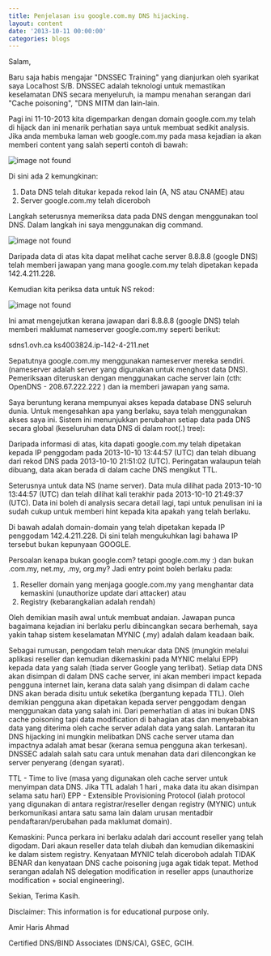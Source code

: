 ```yaml
---
title: Penjelasan isu google.com.my DNS hijacking.
layout: content
date: '2013-10-11 00:00:00'
categories: blogs
---
```


Salam,

Baru saja habis mengajar "DNSSEC Training" yang dianjurkan oleh syarikat saya Localhost S/B. DNSSEC adalah teknologi untuk memastikan keselamatan DNS secara menyeluruh, ia mampu menahan serangan dari "Cache poisoning", "DNS MITM dan lain-lain. 

Pagi ini 11-10-2013 kita digemparkan dengan domain google.com.my telah di hijack dan ini menarik perhatian saya untuk membuat sedikit analysis. Jika anda membuka laman web google.com.my pada masa kejadian ia akan memberi content yang salah seperti contoh di bawah:

 <img src="" alt="image not found"/>


Di sini ada 2 kemungkinan:

1. Data DNS telah ditukar kepada rekod lain (A, NS atau CNAME)  atau
2. Server google.com.my telah diceroboh

Langkah seterusnya memeriksa data pada DNS dengan menggunakan tool DNS. Dalam langkah ini saya menggunakan dig command.

 <img src="" alt="image not found"/>
 
Daripada data di atas kita dapat melihat cache server 8.8.8.8 (google DNS) telah memberi jawapan yang mana google.com.my telah dipetakan kepada 142.4.211.228. 

Kemudian kita periksa data untuk NS rekod:

 <img src="" alt="image not found"/> 

Ini amat mengejutkan kerana jawapan dari 8.8.8.8 (google DNS) telah memberi maklumat nameserver google.com.my seperti berikut:

sdns1.ovh.ca
ks4003824.ip-142-4-211.net

Sepatutnya google.com.my menggunakan nameserver mereka sendiri. (nameserver adalah server yang digunakan untuk menghost data DNS). Pemeriksaan diteruskan dengan menggunakan cache server lain (cth: OpenDNS - 208.67.222.222 ) dan ia memberi jawapan yang sama. 

Saya beruntung kerana mempunyai akses kepada database DNS seluruh dunia. Untuk mengesahkan apa yang berlaku, saya telah menggunakan akses saya ini. Sistem ini menunjukkan perubahan setiap data pada DNS secara global (keseluruhan data DNS di dalam root(.) tree):

 

Daripada informasi di atas, kita dapati google.com.my telah dipetakan kepada IP penggodam pada 2013-10-10 13:44:57 (UTC) dan telah dibuang dari rekod DNS pada 2013-10-10 21:51:02 (UTC). Peringatan walaupun telah dibuang, data akan berada di dalam cache DNS mengikut TTL.

 
Seterusnya untuk data NS (name server). Data mula dilihat pada 2013-10-10 13:44:57 (UTC) dan telah dilihat kali terakhir pada 2013-10-10 21:49:37 (UTC). Data ini boleh di analysis secara detail lagi, tapi untuk penulisan ini ia sudah cukup untuk memberi hint kepada kita apakah yang telah berlaku. 

Di bawah adalah domain-domain yang telah dipetakan kepada IP penggodam 142.4.211.228. Di sini telah mengukuhkan lagi bahawa IP tersebut bukan kepunyaan GOOGLE.

 

Persoalan kenapa bukan google.com? tetapi google.com.my :) dan bukan .com.my, net.my, .my, org.my? Jadi entry point boleh berlaku pada:

1. Reseller domain yang menjaga google.com.my yang menghantar data kemaskini (unauthorize update dari attacker) atau
2. Registry (kebarangkalian adalah rendah)

Oleh demikian masih awal untuk membuat andaian. Jawapan punca bagaimana kejadian ini berlaku perlu dibincangkan secara berhemah, saya yakin tahap sistem keselamatan MYNIC (.my) adalah dalam keadaan baik.

Sebagai rumusan, pengodam telah menukar data DNS (mungkin melalui aplikasi reseller dan kemudian dikemaskini pada MYNIC melalui EPP) kepada data yang salah (tiada server Google yang terlibat). Setiap data DNS akan disimpan di dalam DNS cache server, ini akan memberi impact kepada pengguna internet lain, kerana data salah yang disimpan di dalam cache DNS akan berada disitu untuk seketika (bergantung kepada TTL). Oleh demikian pengguna akan dipetakan kepada server penggodam dengan menggunakan data yang salah ini. Dari pemerhatian di atas ini bukan DNS cache poisoning tapi data modification di bahagian atas dan menyebabkan data yang diterima oleh cache server adalah data yang salah. Lantaran itu DNS hijacking ini mungkin melibatkan DNS cache server utama dan impactnya adalah amat besar (kerana semua pengguna akan terkesan). DNSSEC adalah salah satu cara untuk menahan data dari dilencongkan ke server penyerang (dengan syarat).  

TTL - Time to live (masa yang digunakan oleh cache server untuk menyimpan data DNS. Jika TTL adalah 1 hari , maka data itu akan disimpan selama satu hari)
EPP - Extensible Provisioning Protocol (ialah protocol yang digunakan di antara registrar/reseller dengan registry (MYNIC) untuk berkomunikasi antara satu sama lain dalam urusan mentadbir pendaftaran/perubahan pada maklumat domain).

Kemaskini: Punca perkara ini berlaku adalah dari account reseller yang telah digodam. Dari akaun reseller data telah diubah dan kemudian dikemaskini ke dalam sistem registry. Kenyataan MYNIC telah diceroboh adalah TIDAK BENAR dan kenyataan DNS cache poisoning juga agak tidak tepat. Method serangan adalah NS delegation modification in reseller apps (unauthorize modification + social engineering). 

Sekian, Terima Kasih.

Disclaimer: This information is for educational purpose only.

Amir Haris Ahmad

Certified DNS/BIND Associates (DNS/CA), GSEC, GCIH.